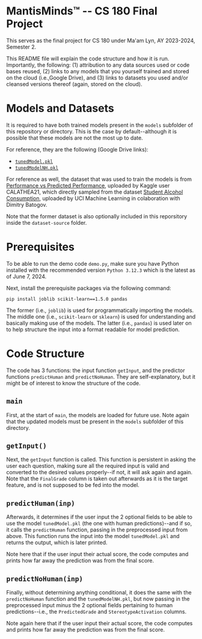 # MantisMinds™️ -- CS 180 Final Project
This serves as the final project for CS 180 under Ma'am Lyn, AY 2023-2024, Semester 2. 


This README file will explain the code structure and how it is run. Importantly, the following: (1) attribution to any data sources used or code bases reused, (2) links to any models that you yourself trained and stored on the cloud (i.e.,Google Drive), and (3) links to datasets you used and/or cleansed versions thereof (again, stored on the cloud).

# Models and Datasets
It is required to have both trained models present in the `models` subfolder of this repository or directory. This is the case by default--although it is possible that these models are not the most up to date.

For reference, they are the following (Google Drive links):
- [`tunedModel.pkl`](https://drive.google.com/file/d/1-7supJLQgEljedoTXssnzaHOlvuvJGso/view?usp=sharing)
- [`tunedModelNH.pkl`](https://drive.google.com/file/d/1-4ILWoj0-gJqZQYUzG1AqwR0M034leTj/view?usp=sharing)

For reference as well, the dataset that was used to train the models is from [Performance vs Predicted Performance](https://www.kaggle.com/datasets/daphnelenders/performance-vs-predicted-performance/), uploaded by Kaggle user CALATHEA21, which directly sampled from
the dataset [Student Alcohol Consumption](https://www.kaggle.com/datasets/uciml/student-alcohol-consumption), uploaded by UCI Machine Learning in colaboration with Dimitry Batogov. 

Note that the former dataset is also optionally included in this reporsitory inside the `dataset-source` folder.

# Prerequisites
To be able to run the demo code `demo.py`, make sure you have Python installed with the recommended version `Python 3.12.3` which is the latest as of June 7, 2024. 

Next, install the prerequisite packages via the following command:
```
pip install joblib scikit-learn==1.5.0 pandas
```

The former (i.e., `joblib`) is used for programmatically importing the models. The middle one (i.e., `scikit-learn` or `sklearn`) is used for understanding and basically making use of the models. The latter (i.e., `pandas`) is used later on to help structure the input into a format readable for model prediction.

# Code Structure
The code has 3 functions: the input function `getInput`, and the predictor functions `predictHuman` and `predictNoHuman`. They are self-explanatory, but it might be of interest to know the structure of the code. 

## `main`
First, at the start of `main`, the models are loaded for future use. Note again that the updated models must be present in the `models` subfolder of this directory.

## `getInput()`
Next, the `getInput` function is called. This function is persistent in asking the user each question, making sure all the required input is valid and converted to the desired values properly--if not, it will ask again and again. Note that the `FinalGrade` column is taken out afterwards as it is the target feature, and is not supposed to be fed into the model.

## `predictHuman(inp)`
Afterwards, it determines if the user input the 2 optional fields to be able to use the model `tunedModel.pkl` (the one with human predictions)--and if so, it calls the `predictHuman` function, passing in the preprocessed input from above. This function runs the input into the model `tunedModel.pkl` and returns the output, which is later printed.

Note here that if the user input their actual score, the code computes and prints how far away the prediction was from the final score.

## `predictNoHuman(inp)`
Finally, without determining anything conditional, it does the same with the `predictNoHuman` function and the `tunedModelNH.pkl`, but now passing in the preprocessed input *minus* the 2 optional fields pertaining to human predictions--i.e., the `PredictedGrade` and `StereotypeActivation` columns. 

Note again here that if the user input their actual score, the code computes and prints how far away the prediction was from the final score.
